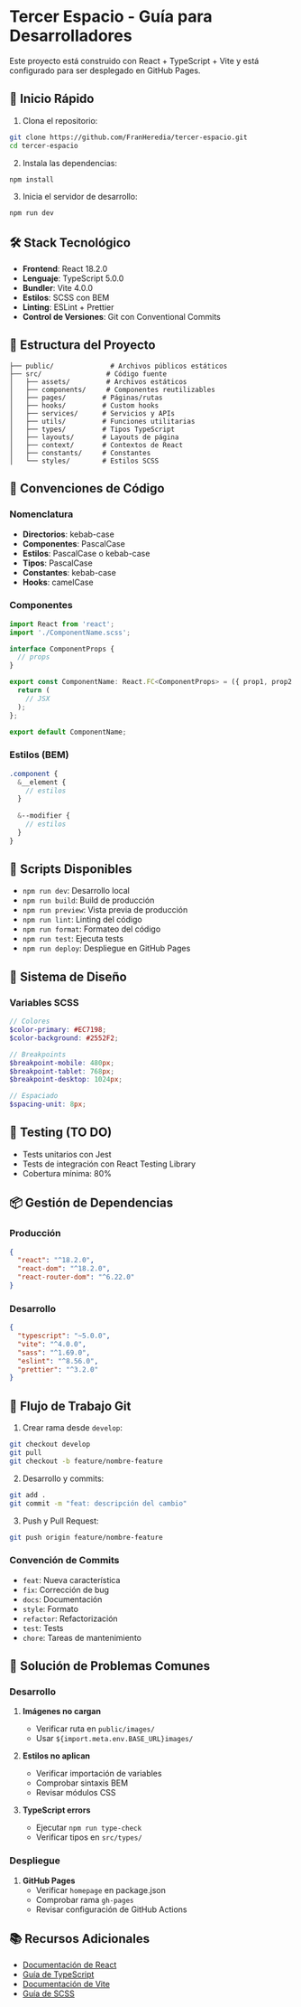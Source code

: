 # Tercer Espacio - Guía para Desarrolladores

Este proyecto está construido con React + TypeScript + Vite y está configurado para ser desplegado en GitHub Pages.

## 🚀 Inicio Rápido

1. Clona el repositorio:
```bash
git clone https://github.com/FranHeredia/tercer-espacio.git
cd tercer-espacio
```

2. Instala las dependencias:
```bash
npm install
```

3. Inicia el servidor de desarrollo:
```bash
npm run dev
```

## 🛠 Stack Tecnológico

- **Frontend**: React 18.2.0
- **Lenguaje**: TypeScript 5.0.0
- **Bundler**: Vite 4.0.0
- **Estilos**: SCSS con BEM
- **Linting**: ESLint + Prettier
- **Control de Versiones**: Git con Conventional Commits

## 📁 Estructura del Proyecto

```
├── public/              # Archivos públicos estáticos
├── src/                # Código fuente
│   ├── assets/         # Archivos estáticos
│   ├── components/     # Componentes reutilizables
│   ├── pages/         # Páginas/rutas
│   ├── hooks/         # Custom hooks
│   ├── services/      # Servicios y APIs
│   ├── utils/         # Funciones utilitarias
│   ├── types/         # Tipos TypeScript
│   ├── layouts/       # Layouts de página
│   ├── context/       # Contextos de React
│   ├── constants/     # Constantes
│   └── styles/        # Estilos SCSS
```

## 📝 Convenciones de Código

### Nomenclatura
- **Directorios**: kebab-case
- **Componentes**: PascalCase
- **Estilos**: PascalCase o kebab-case
- **Tipos**: PascalCase
- **Constantes**: kebab-case
- **Hooks**: camelCase

### Componentes
```typescript
import React from 'react';
import './ComponentName.scss';

interface ComponentProps {
  // props
}

export const ComponentName: React.FC<ComponentProps> = ({ prop1, prop2 }) => {
  return (
    // JSX
  );
};

export default ComponentName;
```

### Estilos (BEM)
```scss
.component {
  &__element {
    // estilos
  }
  
  &--modifier {
    // estilos
  }
}
```

## 🔧 Scripts Disponibles

- `npm run dev`: Desarrollo local
- `npm run build`: Build de producción
- `npm run preview`: Vista previa de producción
- `npm run lint`: Linting del código
- `npm run format`: Formateo del código
- `npm run test`: Ejecuta tests
- `npm run deploy`: Despliegue en GitHub Pages

## 🎨 Sistema de Diseño

### Variables SCSS
```scss
// Colores
$color-primary: #EC7198;
$color-background: #2552F2;

// Breakpoints
$breakpoint-mobile: 480px;
$breakpoint-tablet: 768px;
$breakpoint-desktop: 1024px;

// Espaciado
$spacing-unit: 8px;
```

## 🧪 Testing (TO DO)

- Tests unitarios con Jest
- Tests de integración con React Testing Library
- Cobertura mínima: 80%

## 📦 Gestión de Dependencias

### Producción
```json
{
  "react": "^18.2.0",
  "react-dom": "^18.2.0",
  "react-router-dom": "^6.22.0"
}
```

### Desarrollo
```json
{
  "typescript": "~5.0.0",
  "vite": "^4.0.0",
  "sass": "^1.69.0",
  "eslint": "^8.56.0",
  "prettier": "^3.2.0"
}
```

## 🔄 Flujo de Trabajo Git

1. Crear rama desde `develop`:
```bash
git checkout develop
git pull
git checkout -b feature/nombre-feature
```

2. Desarrollo y commits:
```bash
git add .
git commit -m "feat: descripción del cambio"
```

3. Push y Pull Request:
```bash
git push origin feature/nombre-feature
```

### Convención de Commits
- `feat`: Nueva característica
- `fix`: Corrección de bug
- `docs`: Documentación
- `style`: Formato
- `refactor`: Refactorización
- `test`: Tests
- `chore`: Tareas de mantenimiento

## 🚨 Solución de Problemas Comunes

### Desarrollo
1. **Imágenes no cargan**
   - Verificar ruta en `public/images/`
   - Usar `${import.meta.env.BASE_URL}images/`

2. **Estilos no aplican**
   - Verificar importación de variables
   - Comprobar sintaxis BEM
   - Revisar módulos CSS

3. **TypeScript errors**
   - Ejecutar `npm run type-check`
   - Verificar tipos en `src/types/`

### Despliegue
1. **GitHub Pages**
   - Verificar `homepage` en package.json
   - Comprobar rama `gh-pages`
   - Revisar configuración de GitHub Actions

## 📚 Recursos Adicionales

- [Documentación de React](https://reactjs.org/docs)
- [Guía de TypeScript](https://www.typescriptlang.org/docs)
- [Documentación de Vite](https://vitejs.dev/guide)
- [Guía de SCSS](https://sass-lang.com/guide)
